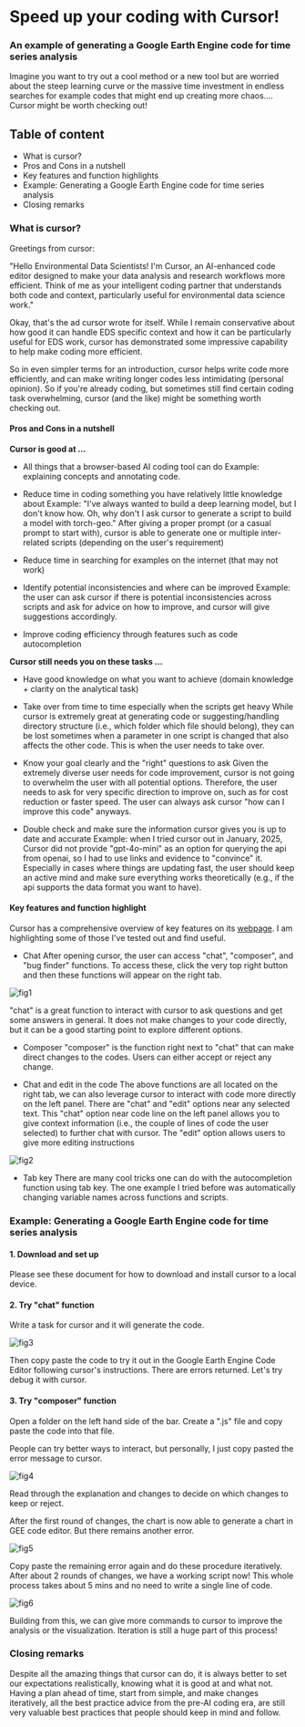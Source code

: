 # Speed up your coding with Cursor!
### An example of generating a Google Earth Engine code for time series analysis

Imagine you want to try out a cool method or a new tool but are worried about the steep learning curve or the massive time investment in endless searches for example codes that might end up creating more chaos.... Cursor might be worth checking out!


## Table of content

* What is cursor?
* Pros and Cons in a nutshell
* Key features and function highlights
* Example: Generating a Google Earth Engine code for time series analysis
* Closing remarks

### What is cursor?

Greetings from cursor:

"Hello Environmental Data Scientists!
I'm Cursor, an AI-enhanced code editor designed to make your data analysis and research workflows more efficient. Think of me as your intelligent coding partner that understands both code and context, particularly useful for environmental data science work."

Okay, that's the ad cursor wrote for itself. While I remain conservative about how good it can handle EDS specific context and how it can be particularly useful for EDS work, cursor has demonstrated some impressive capability to help make coding more efficient.

So in even simpler terms for an introduction, cursor helps write code more efficiently, and can make writing longer codes less intimidating (personal opinion). So if you're already coding, but sometimes still find certain coding task overwhelming, cursor (and the like) might be something worth checking out.


#### Pros and Cons in a nutshell

**Cursor is good at ...**

- All things that a browser-based AI coding tool can do
Example: explaining concepts and annotating code.

- Reduce time in coding something you have relatively little knowledge about
Example: "I've always wanted to build a deep learning model, but I don't know how. Oh, why don't I ask cursor to generate a script to build a model with torch-geo." After giving a proper prompt (or a casual prompt to start with), cursor is able to generate one or multiple inter-related scripts (depending on the user's requirement)

- Reduce time in searching for examples on the internet (that may not work)

- Identify potential inconsistencies and where can be improved
Example: the user can ask cursor if there is potential inconsistencies across scripts and ask for advice on how to improve, and cursor will give suggestions accordingly.

- Improve coding efficiency through features such as code autocompletion


**Cursor still needs you on these tasks ...**

- Have good knowledge on what you want to achieve (domain knowledge + clarity on the analytical task)

- Take over from time to time especially when the scripts get heavy
While cursor is extremely great at generating code or suggesting/handling directory structure (i.e., which folder which file should belong), they can be lost sometimes when a parameter in one script is changed that also affects the other code. This is when the user needs to take over.

- Know your goal clearly and the "right" questions to ask
Given the extremely diverse user needs for code improvement, cursor is not going to overwhelm the user with all potential options. Therefore, the user needs to ask for very specific direction to improve on, such as for cost reduction or faster speed. The user can always ask cursor "how can I improve this code" anyways.

- Double check and make sure the information cursor gives you is up to date and accurate
Example: when I tried cursor out in January, 2025, Cursor did not provide "gpt-4o-mini" as an option for querying the api from openai, so I had to use links and evidence to "convince" it. Especially in cases where things are updating fast, the user should keep an active mind and make sure everything works theoretically (e.g., if the api supports the data format you want to have).

#### Key features and function highlight

Cursor has a comprehensive overview of key features on its [webpage](https://www.cursor.com/features). I am highlighting some of those I've tested out and find useful.

- Chat
After opening cursor, the user can access "chat", "composer", and "bug finder" functions. To access these, click the very top right button and then these functions will appear on the right tab.

![fig1](cursor-snapshot/fig1.png)

"chat" is a great function to interact with cursor to ask questions and get some answers in general. It does not make changes to your code directly, but it can be a good starting point to explore different options.

- Composer
"composer" is the function right next to "chat" that can make direct changes to the codes. Users can either accept or reject any change.

- Chat and edit in the code
The above functions are all located on the right tab, we can also leverage cursor to interact with code more directly on the left panel. There are "chat" and "edit" options near any selected text. This "chat" option near code line on the left panel allows you to give context information (i.e., the couple of lines of code the user selected) to further chat with cursor. The "edit" option allows users to give more editing instructions

![fig2](cursor-snapshot/fig2.png)


- Tab key
There are many cool tricks one can do with the autocompletion function using tab key. The one example I tried before was automatically changing variable names across functions and scripts.


### Example: Generating a Google Earth Engine code for time series analysis

#### 1. Download and set up
Please see these document for how to download and install cursor to a local device.

#### 2. Try "chat" function

Write a task for cursor and it will generate the code.

![fig3](cursor-snapshot/fig3.png)

Then copy paste the code to try it out in the Google Earth Engine Code Editor following cursor's instructions. There are errors returned. Let's try debug it with cursor.

#### 3. Try "composer" function

Open a folder on the left hand side of the bar. Create a ".js" file and copy paste the code into that file.

People can try better ways to interact, but personally, I just copy pasted the error message to cursor.

![fig4](cursor-snapshot/fig4.png)

Read through the explanation and changes to decide on which changes to keep or reject.

After the first round of changes, the chart is now able to generate a chart in GEE code editor. But there remains another error.

![fig5](cursor-snapshot/fig5.png)

Copy paste the remaining error again and do these procedure iteratively. After about 2 rounds of changes, we have a working script now! This whole process takes about 5 mins and no need to write a single line of code.

![fig6](cursor-snapshot/fig6.png)

Building from this, we can give more commands to cursor to improve the analysis or the visualization. Iteration is still a huge part of this process!

### Closing remarks

Despite all the amazing things that cursor can do, it is always better to set our expectations realistically, knowing what it is good at and what not. Having a plan ahead of time, start from simple, and make changes iteratively, all the best practice advice from the pre-AI coding era, are still very valuable best practices that people should keep in mind and follow.
